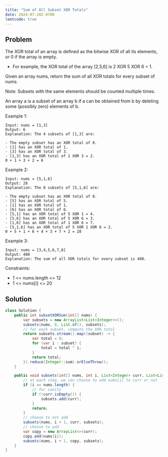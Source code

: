 ```yaml
---
title: "Sum of All Subset XOR Totals"
date: 2024-07-28Z-0700
leetcode: true
---
```


## Problem

The XOR total of an array is defined as the bitwise XOR of all its elements, or 0 if the array is empty.

- For example, the XOR total of the array [2,5,6] is 2 XOR 5 XOR 6 = 1.

Given an array nums, return the sum of all XOR totals for every subset of nums.

Note: Subsets with the same elements should be counted multiple times.

An array a is a subset of an array b if a can be obtained from b by deleting some (possibly zero) elements of b.

Example 1:

```text
Input: nums = [1,3]
Output: 6
Explanation: The 4 subsets of [1,3] are:

- The empty subset has an XOR total of 0.
- [1] has an XOR total of 1.
- [3] has an XOR total of 3.
- [1,3] has an XOR total of 1 XOR 3 = 2.
0 + 1 + 3 + 2 = 6
```

Example 2:

```text
Input: nums = [5,1,6]
Output: 28
Explanation: The 8 subsets of [5,1,6] are:

- The empty subset has an XOR total of 0.
- [5] has an XOR total of 5.
- [1] has an XOR total of 1.
- [6] has an XOR total of 6.
- [5,1] has an XOR total of 5 XOR 1 = 4.
- [5,6] has an XOR total of 5 XOR 6 = 3.
- [1,6] has an XOR total of 1 XOR 6 = 7.
- [5,1,6] has an XOR total of 5 XOR 1 XOR 6 = 2.
0 + 5 + 1 + 6 + 4 + 3 + 7 + 2 = 28
```

Example 3:

```text
Input: nums = [3,4,5,6,7,8]
Output: 480
Explanation: The sum of all XOR totals for every subset is 480.
```

Constraints:

- 1 <= nums.length <= 12
- 1 <= nums[i] <= 20

## Solution

```java
class Solution {
    public int subsetXORSum(int[] nums) {
        var subsets = new ArrayList<List<Integer>>();
        subsets(nums, 0, List.of(), subsets);
        // for each subset, compute the XOR total
        return subsets.stream().map((subset) -> {
            var total = 0;
            for (var i : subset) {
                total = total ^ i;
            }
            return total;
        }).reduce(Integer::sum).orElseThrow();
    }

    public void subsets(int[] nums, int i, List<Integer> curr, List<List<Integer>> subsets) {
        // at each step, we can choose to add nums[i] to curr or not
        if (i == nums.length) {
            // for sanity
            if (!curr.isEmpty()) {
                subsets.add(curr);
            }
            return;
        }
        // choose to not add
        subsets(nums, i + 1, curr, subsets);
        // choose to add
        var copy = new ArrayList<>(curr);
        copy.add(nums[i]);
        subsets(nums, i + 1, copy, subsets);
    }
}
```
